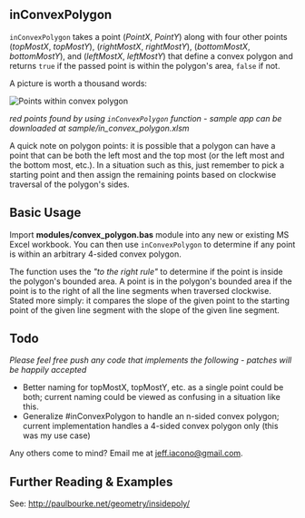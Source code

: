 ## inConvexPolygon ##
`inConvexPolygon` takes a point (_PointX_, _PointY_) along with four other points (_topMostX_, _topMostY_), (_rightMostX_, _rightMostY_), (_bottomMostX_, _bottomMostY_), and (_leftMostX_, _leftMostY_) that define a convex polygon and returns `true` if the passed point is within the polygon's area, `false` if not.

A picture is worth a thousand words:

![Points within convex polygon](https://lh4.googleusercontent.com/-PZT7LOt01UI/Tm1IckHofhI/AAAAAAAAAaI/s7qLunE0BMY/points-in-polygon.png)

_red points found by using `inConvexPolygon` function - sample app can be downloaded at sample/in\_convex\_polygon.xlsm_

A quick note on polygon points: it is possible that a polygon can have a point that can be both the left most and the top most (or the left most and the bottom most, etc.).
In a situation such as this, just remember to pick a starting point and then assign the remaining points based on clockwise traversal of the polygon's sides.

## Basic Usage ##
Import __modules/convex\_polygon.bas__ module into any new or existing MS Excel workbook. You can then use `inConvexPolygon` to determine if any point is within an arbitrary 4-sided convex polygon.

The function uses the _"to the right rule"_ to determine if the point is inside the polygon's bounded area. A point is in the polygon's bounded area if the point is to the right of all the line segments when traversed clockwise. Stated more simply: it compares the slope of the given point to the starting point of the given line segment with the slope of the given line segment.

## Todo ##
_Please feel free push any code that implements the following - patches will be happily
accepted_

* Better naming for topMostX, topMostY, etc. as a single point could be both;
  current naming could be viewed as confusing in a situation like this.
* Generalize #inConvexPolygon to handle an n-sided convex polygon; current
  implementation handles a 4-sided convex polygon only (this was my use case)

Any others come to mind? Email me at [jeff.iacono@gmail.com](mailto:jeff.iacono@gmail.com).

## Further Reading & Examples ##
See: http://paulbourke.net/geometry/insidepoly/
